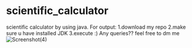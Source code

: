 # scientific_calculator
scientific calculator by using java.
For output:
1.download my repo
2.make sure u have installed JDK
3.execute :)
Any queries??
feel free to dm me
![Screenshot(4)](https://user-images.githubusercontent.com/104454045/179570824-5f8c4abe-b63c-4219-aba3-631583d9de19.png)
